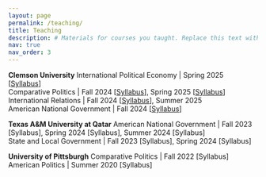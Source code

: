 ```yaml
---
layout: page
permalink: /teaching/
title: Teaching
description: # Materials for courses you taught. Replace this text with your description.
nav: true
nav_order: 3
---
```


**Clemson University** 
International Political Economy | Spring 2025 [<a href="[xxxxxxxxxxx](https://www.dropbox.com/scl/fi/x0ajgyg9whst91fd8rtbj/IPE_Syllabus_Spring2025.pdf?rlkey=4sslerdlls42fg711ro3dvdi5&e=1&st=ok4axeum&dl=0)">Syllabus</a>]  
Comparative Politics | Fall 2024 [<a href="[xxxxxxxxxxx](https://www.dropbox.com/scl/fi/7nldnzd0om5bw3ask1hcf/CompPol_Fall24_Honeker_Syllabus.pdf?rlkey=wwf9c9atotc06wxhvm3dlf9h0&e=1&st=bycf74zp&dl=0)">Syllabus</a>], Spring 2025 [<a href="[xxxxxxxxxxx](https://www.dropbox.com/scl/fi/r2rekrnh8xxxs2jbo1w2p/CompPol_Syllabus_Spring25_Sec1-3.pdf?rlkey=251ug37qsp0ncv5kx3442340n&e=1&st=6yw60ynn&dl=0)">Syllabus</a>]   
International Relations | Fall 2024 [<a href="[xxxxxxxxxxx](https://www.dropbox.com/scl/fi/z2n20lqkgwwkmr0po8uy4/IR_Fall24_Honeker_Syllabus.pdf?rlkey=ho1qdm73xvek5rtziv3v5r98g&e=1&st=220wjab0&dl=0)">Syllabus</a>], Summer 2025   
American National Government | Fall 2024 [<a href="[xxxxxxxxxxx](https://www.dropbox.com/scl/fi/mi6un10mlbbd44t8ol5fp/AmNatGov_Fall24_Honeker_Syllabus.pdf?rlkey=vt4lzs3mfu5igsxq5z8v946o9&e=1&st=76zbapjw&dl=0)">Syllabus</a>] 

**Texas A&M University at Qatar** 
American National Government | Fall 2023 [Syllabus], Spring 2024 [Syllabus], Summer 2024 [Syllabus]   
State and Local Government | Fall 2023 [Syllabus], Spring 2024 [Syllabus]     

**University of Pittsburgh** 
Comparative Politics | Fall 2022 [Syllabus]  
American Politics | Summer 2020 [Syllabus]     
  
